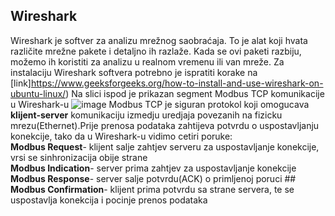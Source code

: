 ## Wireshark

Wireshark je softver za analizu mrežnog saobraćaja. To je alat koji hvata različite mrežne pakete i detaljno ih razlaže. Kada se ovi paketi razbiju, možemo ih koristiti za analizu u realnom vremenu ili van mreže.
Za instalaciju Wireshark softvera potrebno je ispratiti korake na [link]https://www.geeksforgeeks.org/how-to-install-and-use-wireshark-on-ubuntu-linux/)
Na slici ispod je prikazan segment Modbus TCP komunikacije u Wireshark-u
![image](https://user-images.githubusercontent.com/127748379/228205001-fe4d6c38-5da0-4afd-ad70-173287117f8c.png)
Modbus TCP je siguran protokol koji omogucava **klijent-server** komunikaciju izmedju uredjaja povezanih na fizicku mrezu(Ethernet).Prije prenosa podataka zahtijeva potvrdu o uspostavljanju konekcije, tako da u Wireshark-u vidimo cetiri poruke:\
 **Modbus Request**- klijent salje zahtjev serveru za uspostavljanje konekcije, vrsi se sinhronizacija obije strane\
 **Modbus Indication**- server prima zahtjev za uspostavljanje konekcije \
 **Modbus Response**- server salje potvrdu(ACK) o primljenoj poruci ## 
 **Modbus Confirmation**- klijent prima potvrdu sa strane servera, te se uspostavlja konekcija i pocinje prenos podataka
